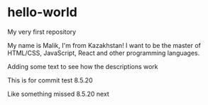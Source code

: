 # hello-world
My very first repository

My name is Malik, I'm from Kazakhstan!
I want to be the master of HTML/CSS, JavaScript, React and other programming languages.

Adding some text to see how the descriptions work

This is for commit test 8.5.20

Like something missed 8.5.20 next
